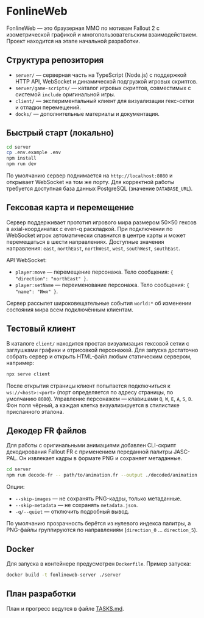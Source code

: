 # FonlineWeb

FonlineWeb — это браузерная MMO по мотивам Fallout 2 с изометрической графикой и многопользовательским взаимодействием. Проект находится на этапе начальной разработки.

## Структура репозитория

- `server/` — серверная часть на TypeScript (Node.js) с поддержкой HTTP API, WebSocket и динамической подгрузкой игровых скриптов.
- `server/game-scripts/` — каталог игровых скриптов, совместимых с системой `include` оригинальной игры.
- `client/` — экспериментальный клиент для визуализации гекс-сетки и отладки перемещений.
- `docks/` — дополнительные материалы и документация.

## Быстрый старт (локально)

```bash
cd server
cp .env.example .env
npm install
npm run dev
```

По умолчанию сервер поднимается на `http://localhost:8080` и открывает WebSocket на том же порту. Для корректной работы требуется доступная база данных PostgreSQL (значение `DATABASE_URL`).

## Гексовая карта и перемещение

Сервер поддерживает прототип игрового мира размером 50×50 гексов в axial-координатах с even-q раскладкой. При подключении по WebSocket игрок автоматически спавнится в центре карты и может перемещаться в шести направлениях. Доступные значения направления: `east`, `northEast`, `northWest`, `west`, `southWest`, `southEast`.

API WebSocket:

- `player:move` — перемещение персонажа. Тело сообщения: `{ "direction": "northEast" }`.
- `player:setName` — переименование персонажа. Тело сообщения: `{ "name": "Имя" }`.

Сервер рассылет широковещательные события `world:*` об изменении состояния мира всем подключённым клиентам.

## Тестовый клиент

В каталоге `client/` находится простая визуализация гексовой сетки с заглушками графики и отрисовкой персонажей. Для запуска достаточно собрать сервер и открыть HTML-файл любым статическим сервером, например:

```bash
npx serve client
```

После открытия страницы клиент попытается подключиться к `ws://<host>:<port>` (порт определяется по адресу страницы, по умолчанию `8080`). Управление персонажем — клавишами `Q`, `W`, `E`, `A`, `S`, `D`. Фон поля чёрный, а каждая клетка визуализируется в стилистике присланного эталона.

## Декодер FR файлов

Для работы с оригинальными анимациями добавлен CLI-скрипт декодирования Fallout FR с применением переданной палитры JASC-PAL. Он извлекает кадры в формате PNG и сохраняет метаданные.

```bash
cd server
npm run decode-fr -- path/to/animation.fr --output ./decoded/animation
```

Опции:

- `--skip-images` — не сохранять PNG-кадры, только метаданные.
- `--skip-metadata` — не сохранять `metadata.json`.
- `-q/--quiet` — отключить подробный вывод.

По умолчанию прозрачность берётся из нулевого индекса палитры, а PNG-файлы группируются по направлениям (`direction_0` ... `direction_5`).

## Docker

Для запуска в контейнере предусмотрен `Dockerfile`. Пример запуска:

```bash
docker build -t fonlineweb-server ./server
```

## План разработки

План и прогресс ведутся в файле [TASKS.md](TASKS.md).

